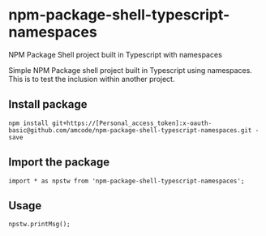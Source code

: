 # npm-package-shell-typescript-namespaces
NPM Package Shell project built in Typescript with namespaces

Simple NPM Package shell project built in Typescript using namespaces. This is to test the inclusion within another project.

## Install package

`npm install git+https://[Personal_access_token]:x-oauth-basic@github.com/amcode/npm-package-shell-typescript-namespaces.git -save`

## Import the package

`import * as npstw from 'npm-package-shell-typescript-namespaces';`

## Usage

`npstw.printMsg();`
